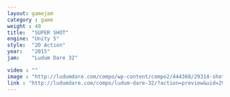```yaml
---
layout: gamejam
category : game
weight : 40
title:  "SUPER SHOT"
engine: "Unity 5"
style:  "2D Action"
year:   "2015"
jam:    "Ludum Dare 32"

video : ""
image : "http://ludumdare.com/compo/wp-content/compo2/444368/29314-shot0-1429411285.png"
link : "http://ludumdare.com/compo/ludum-dare-32/?action=preview&uid=29314"
---
```

